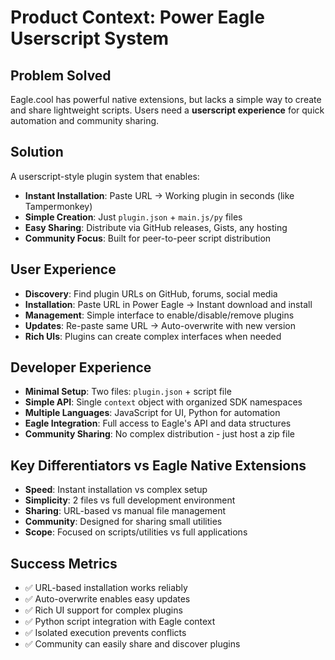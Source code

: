# Product Context: Power Eagle Userscript System

## Problem Solved
Eagle.cool has powerful native extensions, but lacks a simple way to create and share lightweight scripts. Users need a **userscript experience** for quick automation and community sharing.

## Solution
A userscript-style plugin system that enables:
- **Instant Installation**: Paste URL → Working plugin in seconds (like Tampermonkey)
- **Simple Creation**: Just `plugin.json` + `main.js/py` files
- **Easy Sharing**: Distribute via GitHub releases, Gists, any hosting
- **Community Focus**: Built for peer-to-peer script distribution

## User Experience
- **Discovery**: Find plugin URLs on GitHub, forums, social media
- **Installation**: Paste URL in Power Eagle → Instant download and install
- **Management**: Simple interface to enable/disable/remove plugins
- **Updates**: Re-paste same URL → Auto-overwrite with new version
- **Rich UIs**: Plugins can create complex interfaces when needed

## Developer Experience
- **Minimal Setup**: Two files: `plugin.json` + script file
- **Simple API**: Single `context` object with organized SDK namespaces
- **Multiple Languages**: JavaScript for UI, Python for automation
- **Eagle Integration**: Full access to Eagle's API and data structures
- **Community Sharing**: No complex distribution - just host a zip file

## Key Differentiators vs Eagle Native Extensions
- **Speed**: Instant installation vs complex setup
- **Simplicity**: 2 files vs full development environment
- **Sharing**: URL-based vs manual file management
- **Community**: Designed for sharing small utilities
- **Scope**: Focused on scripts/utilities vs full applications

## Success Metrics
- ✅ URL-based installation works reliably
- ✅ Auto-overwrite enables easy updates
- ✅ Rich UI support for complex plugins
- ✅ Python script integration with Eagle context
- ✅ Isolated execution prevents conflicts
- ✅ Community can easily share and discover plugins